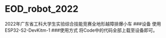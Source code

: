 # EOD_robot_2022
2022年广东省工科大学生实验综合技能竞赛全地形越障排爆小车
###设备
使用ESP32-S2-DevKitm-1
###使用方式
将Code中的代码全部上载至设备即可。
